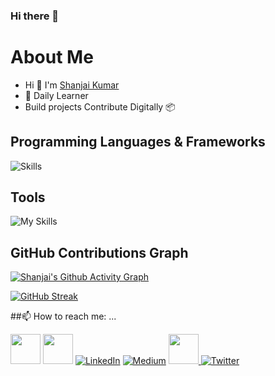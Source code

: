 ### Hi there 👋

# About Me
* Hi 👋 I'm [Shanjai Kumar](https://shanjai-profiles.onrender.com/)
* 🖖 Daily Learner
* Build projects Contribute Digitally 📦

## Programming Languages & Frameworks
![Skills](https://skills.thijs.gg/icons?i=c,py,java,js,html,css,mysql,flask,sqlite,express,nodejs)

## Tools
![My Skills](https://skills.thijs.gg/icons?i=git,github,linux,arduino,raspberrypi,autocad,bootstrap,codepen,visualstudio,vscode,eclipse)

## GitHub Contributions Graph
[![Shanjai's Github Activity Graph](https://github-readme-activity-graph.vercel.app/graph?username=sAnju3888&theme=github-dark)](https://github.com/sAnju3888)
 
[![GitHub Streak](https://github-readme-streak-stats.herokuapp.com?user=sAnju3888&theme=dark)](https://git.io/streak-stats)



##📫 How to reach me: ...

<a href="https://sAnju3888.github.io/shanjai/"><img height="48" width="48" src="https://cdn3d.iconscout.com/3d/premium/thumb/web-browser-4165162-3457172.png" ></a>
<a href="mailto:shanjaivm@gmail.com"><img height="48" width="48" src="https://i.ibb.co/vD0fmh5/iconizer-icons8-gmail.png" ></a>
<a href="https://www.linkedin.com/in/shanjayvm/">![LinkedIn](https://skills.thijs.gg/icons?i=linkedin)</a>
<a href="https://www.medium.com/@shanjaikumar0001/">![Medium](https://skills.thijs.gg/icons?i=medium)</a>
<a href="https://www.medium.com/@shanjaikumar0001/"> <img height="48" width="48" src="https://iconscout.com/free-icon/medium-4054255" > </a>
<a href="https://twitter.com/Shanjai_007">![Twitter](https://skills.thijs.gg/icons?i=twitter)</a>




<!--
**sAnju3888/sAnju3888** is a ✨ _special_ ✨ repository because its `README.md` (this file) appears on your GitHub profile.

Here are some ideas to get you started:

- 🔭 I’m currently working on ...
- 🌱 I’m currently learning ...
- 👯 I’m looking to collaborate on ...
- 🤔 I’m looking for help with ...
- 💬 Ask me about ...
- 📫 How to reach me: ...
- 😄 Pronouns: ...
- ⚡ Fun fact: ...
-->

